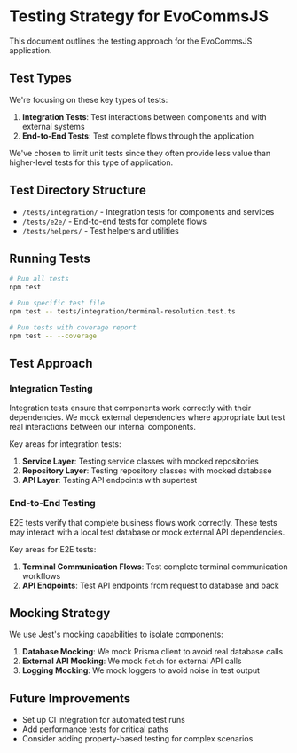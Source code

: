 # Testing Strategy for EvoCommsJS

This document outlines the testing approach for the EvoCommsJS application.

## Test Types

We're focusing on these key types of tests:

1. **Integration Tests**: Test interactions between components and with external systems
2. **End-to-End Tests**: Test complete flows through the application

We've chosen to limit unit tests since they often provide less value than higher-level tests for this type of application.

## Test Directory Structure

- `/tests/integration/` - Integration tests for components and services
- `/tests/e2e/` - End-to-end tests for complete flows
- `/tests/helpers/` - Test helpers and utilities

## Running Tests

```bash
# Run all tests
npm test

# Run specific test file
npm test -- tests/integration/terminal-resolution.test.ts

# Run tests with coverage report
npm test -- --coverage
```

## Test Approach

### Integration Testing

Integration tests ensure that components work correctly with their dependencies. We mock external dependencies where appropriate but test real interactions between our internal components.

Key areas for integration tests:

1. **Service Layer**: Testing service classes with mocked repositories
2. **Repository Layer**: Testing repository classes with mocked database
3. **API Layer**: Testing API endpoints with supertest

### End-to-End Testing

E2E tests verify that complete business flows work correctly. These tests may interact with a local test database or mock external API dependencies.

Key areas for E2E tests:

1. **Terminal Communication Flows**: Test complete terminal communication workflows
2. **API Endpoints**: Test API endpoints from request to database and back

## Mocking Strategy

We use Jest's mocking capabilities to isolate components:

1. **Database Mocking**: We mock Prisma client to avoid real database calls
2. **External API Mocking**: We mock `fetch` for external API calls
3. **Logging Mocking**: We mock loggers to avoid noise in test output

## Future Improvements

- Set up CI integration for automated test runs
- Add performance tests for critical paths
- Consider adding property-based testing for complex scenarios 